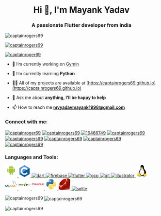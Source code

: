 <h1 align="center">Hi 👋, I'm Mayank Yadav</h1>
<h3 align="center">A passionate Flutter developer from India</h3>

<p align="left"> <img src="https://komarev.com/ghpvc/?username=captainrogers69&label=Profile%20views&color=0e75b6&style=flat" alt="captainrogers69" /> </p>

<p align="left"> <a href="https://github.com/ryo-ma/github-profile-trophy"><img src="https://github-profile-trophy.vercel.app/?username=captainrogers69&theme=juicyfresh" alt="captainrogers69" /></a> </p>

<p align="left"> <a href="https://twitter.com/captainroger69" target="blank"><img src="https://img.shields.io/twitter/follow/captainroger69?logo=twitter&style=for-the-badge" alt="captainroger69" /></a> </p>

- 🔭 I’m currently working on [Gymin](https://github.com/GymIn-Development/gymin-flutter)

- 🌱 I’m currently learning **Python**

- 👨‍💻 All of my projects are available at [https://captainrogers69.github.io](https://captainrogers69.github.io)

- 💬 Ask me about **anything, I'll be happy to help**

- 📫 How to reach me **myyadavmayank1998@gmail.com**

<h3 align="left">Connect with me:</h3>
<p align="left">
<a href="https://twitter.com/captainroger69" target="blank"><img align="center" src="https://raw.githubusercontent.com/rahuldkjain/github-profile-readme-generator/master/src/images/icons/Social/twitter.svg" alt="captainroger69" height="30" width="40" /></a>
<a href="https://linkedin.com/in/captainrogers69" target="blank"><img align="center" src="https://raw.githubusercontent.com/rahuldkjain/github-profile-readme-generator/master/src/images/icons/Social/linked-in-alt.svg" alt="captainrogers69" height="30" width="40" /></a>
<a href="https://stackoverflow.com/users/16466749" target="blank"><img align="center" src="https://raw.githubusercontent.com/rahuldkjain/github-profile-readme-generator/master/src/images/icons/Social/stack-overflow.svg" alt="16466749" height="30" width="40" /></a>
<a href="https://fb.com/captainrogers69" target="blank"><img align="center" src="https://raw.githubusercontent.com/rahuldkjain/github-profile-readme-generator/master/src/images/icons/Social/facebook.svg" alt="captainrogers69" height="30" width="40" /></a>
<a href="https://instagram.com/captainrogers69" target="blank"><img align="center" src="https://raw.githubusercontent.com/rahuldkjain/github-profile-readme-generator/master/src/images/icons/Social/instagram.svg" alt="captainrogers69" height="30" width="40" /></a>
<a href="https://dribbble.com/captainrogers69" target="blank"><img align="center" src="https://raw.githubusercontent.com/rahuldkjain/github-profile-readme-generator/master/src/images/icons/Social/dribbble.svg" alt="captainrogers69" height="30" width="40" /></a>
<a href="https://www.hackerrank.com/captainrogers69" target="blank"><img align="center" src="https://raw.githubusercontent.com/rahuldkjain/github-profile-readme-generator/master/src/images/icons/Social/hackerrank.svg" alt="captainrogers69" height="30" width="40" /></a>
<a href="https://www.leetcode.com/captainrogers69" target="blank"><img align="center" src="https://raw.githubusercontent.com/rahuldkjain/github-profile-readme-generator/master/src/images/icons/Social/leet-code.svg" alt="captainrogers69" height="30" width="40" /></a>
</p>

<h3 align="left">Languages and Tools:</h3>
<p align="left"> <a href="https://developer.android.com" target="_blank" rel="noreferrer"> <img src="https://raw.githubusercontent.com/devicons/devicon/master/icons/android/android-original-wordmark.svg" alt="android" width="40" height="40"/> </a> <a href="https://www.cprogramming.com/" target="_blank" rel="noreferrer"> <img src="https://raw.githubusercontent.com/devicons/devicon/master/icons/c/c-original.svg" alt="c" width="40" height="40"/> </a> <a href="https://dart.dev" target="_blank" rel="noreferrer"> <img src="https://www.vectorlogo.zone/logos/dartlang/dartlang-icon.svg" alt="dart" width="40" height="40"/> </a> <a href="https://firebase.google.com/" target="_blank" rel="noreferrer"> <img src="https://www.vectorlogo.zone/logos/firebase/firebase-icon.svg" alt="firebase" width="40" height="40"/> </a> <a href="https://flutter.dev" target="_blank" rel="noreferrer"> <img src="https://www.vectorlogo.zone/logos/flutterio/flutterio-icon.svg" alt="flutter" width="40" height="40"/> </a> <a href="https://cloud.google.com" target="_blank" rel="noreferrer"> <img src="https://www.vectorlogo.zone/logos/google_cloud/google_cloud-icon.svg" alt="gcp" width="40" height="40"/> </a> <a href="https://git-scm.com/" target="_blank" rel="noreferrer"> <img src="https://www.vectorlogo.zone/logos/git-scm/git-scm-icon.svg" alt="git" width="40" height="40"/> </a> <a href="https://www.adobe.com/in/products/illustrator.html" target="_blank" rel="noreferrer"> <img src="https://www.vectorlogo.zone/logos/adobe_illustrator/adobe_illustrator-icon.svg" alt="illustrator" width="40" height="40"/> </a> <a href="https://www.linux.org/" target="_blank" rel="noreferrer"> <img src="https://raw.githubusercontent.com/devicons/devicon/master/icons/linux/linux-original.svg" alt="linux" width="40" height="40"/> </a> <a href="https://www.mysql.com/" target="_blank" rel="noreferrer"> <img src="https://raw.githubusercontent.com/devicons/devicon/master/icons/mysql/mysql-original-wordmark.svg" alt="mysql" width="40" height="40"/> </a> <a href="https://nodejs.org" target="_blank" rel="noreferrer"> <img src="https://raw.githubusercontent.com/devicons/devicon/master/icons/nodejs/nodejs-original-wordmark.svg" alt="nodejs" width="40" height="40"/> </a> <a href="https://www.oracle.com/" target="_blank" rel="noreferrer"> <img src="https://raw.githubusercontent.com/devicons/devicon/master/icons/oracle/oracle-original.svg" alt="oracle" width="40" height="40"/> </a> <a href="https://www.python.org" target="_blank" rel="noreferrer"> <img src="https://raw.githubusercontent.com/devicons/devicon/master/icons/python/python-original.svg" alt="python" width="40" height="40"/> </a> <a href="https://www.ruby-lang.org/en/" target="_blank" rel="noreferrer"> <img src="https://raw.githubusercontent.com/devicons/devicon/master/icons/ruby/ruby-original.svg" alt="ruby" width="40" height="40"/> </a> <a href="https://www.sqlite.org/" target="_blank" rel="noreferrer"> <img src="https://www.vectorlogo.zone/logos/sqlite/sqlite-icon.svg" alt="sqlite" width="40" height="40"/> </a> </p>

<p><img align="left" src="https://github-readme-stats.vercel.app/api/top-langs?username=captainrogers69&show_icons=true&locale=en&layout=compact&theme=dark" alt="captainrogers69" /></p>

<p>&nbsp;<img align="center" src="https://github-readme-stats.vercel.app/api?username=captainrogers69&show_icons=true&locale=en&theme=onedark" alt="captainrogers69" /></p>

<p><img align="center" src="https://github-readme-streak-stats.herokuapp.com/?user=captainrogers69&theme=tokyonight" alt="captainrogers69" /></p>
